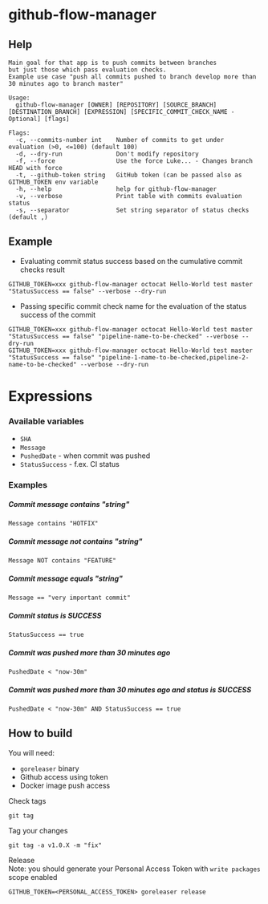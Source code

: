 # github-flow-manager
## Help
```
Main goal for that app is to push commits between branches
but just those which pass evaluation checks.
Example use case "push all commits pushed to branch develop more than 30 minutes ago to branch master"

Usage:
  github-flow-manager [OWNER] [REPOSITORY] [SOURCE_BRANCH] [DESTINATION_BRANCH] [EXPRESSION] [SPECIFIC_COMMIT_CHECK_NAME - Optional] [flags]

Flags:
  -c, --commits-number int    Number of commits to get under evaluation (>0, <=100) (default 100)
  -d, --dry-run               Don't modify repository
  -f, --force                 Use the force Luke... - Changes branch HEAD with force
  -t, --github-token string   GitHub token (can be passed also as GITHUB_TOKEN env variable
  -h, --help                  help for github-flow-manager
  -v, --verbose               Print table with commits evaluation status
  -s, --separator             Set string separator of status checks (default ,)
```

## Example
- Evaluating commit status success based on the cumulative commit checks result
```
GITHUB_TOKEN=xxx github-flow-manager octocat Hello-World test master "StatusSuccess == false" --verbose --dry-run
```
- Passing specific commit check name for the evaluation of the status success of the commit
```
GITHUB_TOKEN=xxx github-flow-manager octocat Hello-World test master "StatusSuccess == false" "pipeline-name-to-be-checked" --verbose --dry-run
GITHUB_TOKEN=xxx github-flow-manager octocat Hello-World test master "StatusSuccess == false" "pipeline-1-name-to-be-checked,pipeline-2-name-to-be-checked" --verbose --dry-run
```

# Expressions
### Available variables
 - `SHA`
 - `Message`
 - `PushedDate` - when commit was pushed
 - `StatusSuccess` - f.ex. CI status

### Examples
##### Commit message contains "string"
`Message contains "HOTFIX"`
##### Commit message not contains "string"
`Message NOT contains "FEATURE"`
##### Commit message equals "string"
`Message == "very important commit"`
##### Commit status is SUCCESS
`StatusSuccess == true`
##### Commit was pushed more than 30 minutes ago
`PushedDate < "now-30m"`
##### Commit was pushed more than 30 minutes ago and status is SUCCESS
`PushedDate < "now-30m" AND StatusSuccess == true`

## How to build

You will need:
* `goreleaser` binary
* Github access using token
* Docker image push access

Check tags
```
git tag
```

Tag your changes
```
git tag -a v1.0.X -m "fix"
```

Release  
Note: you should generate your Personal Access Token with `write packages` scope enabled
```
GITHUB_TOKEN=<PERSONAL_ACCESS_TOKEN> goreleaser release
```
